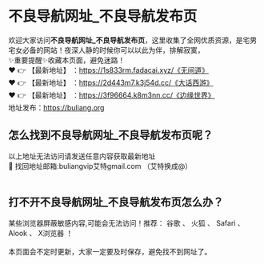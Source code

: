 # 不良导航网址_不良导航发布页<br>
欢迎大家访问**不良导航网址_不良导航发布页**，这里收集了全网优质资源，是宅男宅女必备的网站！夜深人静的时候你可以以此为伴，排解寂寞，<br>
✨重要提醒✨收藏本页面，避免迷路！<br>
❤️ 👉 【最新地址】 ：https://1s833rm.fadacai.xyz/《无间道》<br>
❤️ 👉 【最新地址】 ：https://2d443m7.k3j54d.cc/《大话西游》<br>
❤️ 👉 【最新地址】 ：https://3f96664.k8m3nn.cc/《边缘世界》<br>
地址发布：https://buliang.org<br>
## 怎么找到**不良导航网址_不良导航发布页**呢？<br>
以上地址无法访问请发送任意内容获取最新地址<br>
📧 找回地址邮箱:buliangvip艾特gmail.com （艾特换成@）<br><br>
## 打不开**不良导航网址_不良导航发布页**怎么办？
某些浏览器屏蔽敏感内容,可能会无法访问！推荐： 谷歌 、 火狐 、 Safari 、 Alook 、 X浏览器 ！<br><br>
本页面会不定时更新，大家一定要及时保存，避免找不到网址了。







